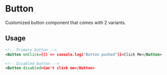 # Button

Customized button component that comes with 2 variants.

## Usage

```xml
<!-- Primary button -->
<Button onClick={() => console.log("Button pushed")}>Click Me</Button>
```

```xml
<!-- Disabled button -->
<Button disabled>Can't click me</Button>
```
